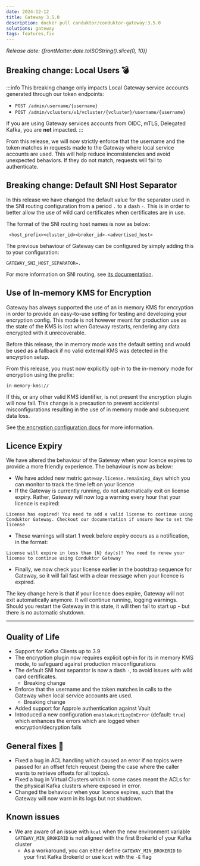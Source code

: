 ```yaml
---
date: 2024-12-12
title: Gateway 3.5.0
description: docker pull conduktor/conduktor-gateway:3.5.0
solutions: gateway
tags: features,fix
---
```


*Release date: {frontMatter.date.toISOString().slice(0, 10)}*

## Breaking change: Local Users 💣
:::info
This breaking change only impacts Local Gateway service accounts generated through our token endpoints:
- `POST /admin/username/{username}`
- `POST /admin/vclusters/v1/vcluster/{vcluster}/username/{username}`

If you are using Gateway services accounts from OIDC, mTLS, Delegated Kafka, you are **not** impacted.
:::

From this release, we will now strictly enforce that the username and the token matches in requests made to the Gateway where local service accounts are used. This will help reduce inconsistencies and avoid unexpected behaviors. If they do not match, requests will fail to authenticate.


## Breaking change: Default SNI Host Separator
In this release we have changed the default value for the separator used in the SNI routing configuration from a period `.` to a dash `-`. This is in order to better allow the use of wild card certificates when certificates are in use.  

The format of the SNI routing host names is now as below:

```properties
 <host_prefix><cluster_id><broker_id>-<advertised_host>
```

The previous behaviour of Gateway can be configured by simply adding this to your configuration:

`GATEWAY_SNI_HOST_SEPARATOR=.`

For more information on SNI routing, see [its documentation](/gateway/how-to/sni-routing.md).

## Use of In-memory KMS for Encryption  
Gateway has always supported the use of an in memory KMS for encryption in order to provide an easy-to-use setting for testing and developing your encryption config. This mode is not however meant for production use as the state of the KMS is lost when Gateway restarts, rendering any data encrypted with it unrecoverable.

Before this release, the in memory mode was the default setting and would be used as a fallback if no valid external KMS was detected in the encyrption setup.

From this release, you must now explicitly opt-in to the in-memory mode for encryption using the prefix:

`in-memory-kms://`

If this, or any other valid KMS identifier, is not present the encryption plugin will now fail. This change is a precaution to prevent accidental misconfigurations resulting in the use of in memory mode and subsequent data loss.

See [the encryption configuration docs](/gateway/interceptors/data-security/encryption/encryption-configuration.md) for more information.

## Licence Expiry

We have altered the behaviour of the Gateway when your licence expires to provide a more friendly experience. The behaviour is now as below:

* We have added new metric `gateway.license.remaining_days` which you can monitor to track the time left on your licence
* If the Gateway is currently running, do not automatically exit on license expiry. Rather, Gateway will now log a warning every hour that your licence is expired:

```text
License has expired! You need to add a valid license to continue using Conduktor Gateway. Checkout our documentation if unsure how to set the license
```

* These warnings will start 1 week before expiry occurs as a notification, in the format:

```text
License will expire in less than {N} day(s)! You need to renew your license to continue using Conduktor Gateway
```

* Finally, we now check your license earlier in the bootstrap sequence for Gateway, so it will fail fast with a clear message when your licence is expired.

The key change here is that if your licence does expire, Gateway will not exit automatically anymore. It will continue running, logging warnings. Should you restart the Gateway in this state, it will then fail to start up - but there is no automatic shutdown. 

***

## Quality of Life
- Support for Kafka Clients up to 3.9
- The encryption plugin now requires explicit opt-in for its in memory KMS mode, to safeguard against production misconfigurations 
- The default SNI host separator is now a dash `-`, to avoid issues with wild card certificates.
  - Breaking change
- Enforce that the username and the token matches in calls to the Gateway when local service accounts are used.
  - Breaking change
- Added support for Approle authentication against Vault
- Introduced a new configuration `enableAuditLogOnError` (default: `true`) which enhances the errors which are logged when encryption/decryption fails



## General fixes 🔨
- Fixed a bug in ACL handling which caused an error if no topics were passed for an offset fetch request (being the case where the caller wants to retrieve offsets for all topics). 
- Fixed a bug in Virtual Clusters which in some cases meant the ACLs for the physical Kafka clusters where exposed in error.
- Changed the behaviour when your licence expires, such that the Gateway will now warn in its logs but not shutdown.


## Known issues
- We are aware of an issue with `kcat` when the new environment variable `GATEWAY_MIN_BROKERID` is not aligned with the first BrokerId of your Kafka cluster
  - As a workaround, you can either define `GATEWAY_MIN_BROKERID` to your first Kafka BrokerId or use `kcat` with the `-E` flag
